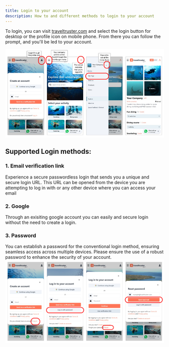 ```yaml
---
title: Login to your account
description: How to and different methods to login to your account
---
```


To login, you can visit [traveltruster.com](https://www.traveltruster.com/) and select the login button for desktop or the profile icon on mobile phone.
From there you can follow the prompt, and you'll be led to your account. 

![Steps to login into your environment](/public/images/login_steps1.jpg)

## Supported Login methods:

### 1. Email verification link
Experience a secure passwordless login that sends you a unique and secure login URL. This URL can be opened from the device you are attempting to log in with or any other device where you can access your email

### 2. Google 
Through an exisiting google account you can easily and secure login without the need to create a login.

### 3. Password 
You can establish a password for the conventional login method, ensuring seamless access across multiple devices. Please ensure the use of a robust password to enhance the security of your account.
![Create or reset your password](/public/images/reset_password.jpg)






